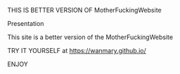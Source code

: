 THIS IS BETTER VERSION OF MotherFuckingWebsite

Presentation 

This site is a better version of the MotherFuckingWebsite

TRY IT YOURSELF at https://wanmary.github.io/

ENJOY 

